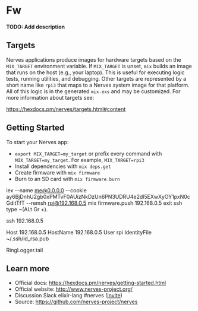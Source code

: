 # Fw

**TODO: Add description**

## Targets

Nerves applications produce images for hardware targets based on the
`MIX_TARGET` environment variable. If `MIX_TARGET` is unset, `mix` builds an
image that runs on the host (e.g., your laptop). This is useful for executing
logic tests, running utilities, and debugging. Other targets are represented by
a short name like `rpi3` that maps to a Nerves system image for that platform.
All of this logic is in the generated `mix.exs` and may be customized. For more
information about targets see:

https://hexdocs.pm/nerves/targets.html#content

## Getting Started

To start your Nerves app:
  * `export MIX_TARGET=my_target` or prefix every command with
    `MIX_TARGET=my_target`. For example, `MIX_TARGET=rpi3`
  * Install dependencies with `mix deps.get`
  * Create firmware with `mix firmware`
  * Burn to an SD card with `mix firmware.burn`

  iex --name me@0.0.0.0 --cookie ay6BjDnhU2gb0xPMTvF0AUizNkDzUn6PN3UDRU4e2dl5EXwXyOY1pxN0cGditTfT --remsh rpi@192.168.0.5
  mix firmware.push 192.168.0.5
  exit ssh  type   ~(ALt Gr +).

  ssh 192.168.0.5

  Host 192.168.0.5
      HostName 192.168.0.5
      User rpi
      IdentityFile ~/.ssh/id_rsa.pub

  RingLogger.tail

## Learn more

  * Official docs: https://hexdocs.pm/nerves/getting-started.html
  * Official website: http://www.nerves-project.org/
  * Discussion Slack elixir-lang #nerves ([Invite](https://elixir-slackin.herokuapp.com/))
  * Source: https://github.com/nerves-project/nerves
